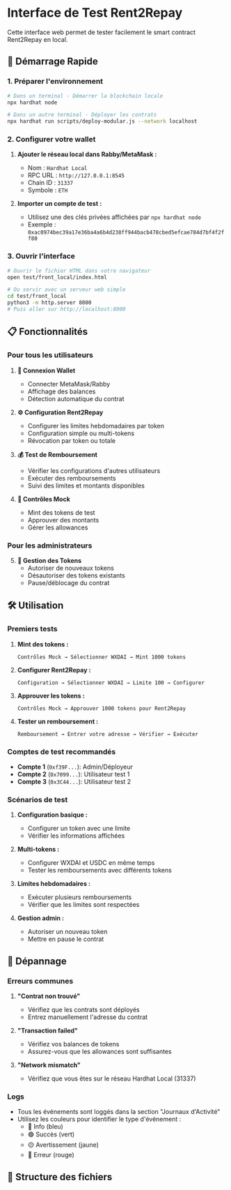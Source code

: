 # Interface de Test Rent2Repay

Cette interface web permet de tester facilement le smart contract Rent2Repay en local.

## 🚀 Démarrage Rapide

### 1. Préparer l'environnement

```bash
# Dans un terminal - Démarrer la blockchain locale
npx hardhat node

# Dans un autre terminal - Déployer les contrats
npx hardhat run scripts/deploy-modular.js --network localhost
```

### 2. Configurer votre wallet

1. **Ajouter le réseau local dans Rabby/MetaMask :**
   - Nom : `Hardhat Local`
   - RPC URL : `http://127.0.0.1:8545`
   - Chain ID : `31337`
   - Symbole : `ETH`

2. **Importer un compte de test :**
   - Utilisez une des clés privées affichées par `npx hardhat node`
   - Exemple : `0xac0974bec39a17e36ba4a6b4d238ff944bacb478cbed5efcae784d7bf4f2ff80`

### 3. Ouvrir l'interface

```bash
# Ouvrir le fichier HTML dans votre navigateur
open test/front_local/index.html

# Ou servir avec un serveur web simple
cd test/front_local
python3 -m http.server 8000
# Puis aller sur http://localhost:8000
```

## 📋 Fonctionnalités

### Pour tous les utilisateurs

1. **🔗 Connexion Wallet**
   - Connecter MetaMask/Rabby
   - Affichage des balances
   - Détection automatique du contrat

2. **⚙️ Configuration Rent2Repay**
   - Configurer les limites hebdomadaires par token
   - Configuration simple ou multi-tokens
   - Révocation par token ou totale

3. **💰 Test de Remboursement**
   - Vérifier les configurations d'autres utilisateurs
   - Exécuter des remboursements
   - Suivi des limites et montants disponibles

4. **🧪 Contrôles Mock**
   - Mint des tokens de test
   - Approuver des montants
   - Gérer les allowances

### Pour les administrateurs

5. **🔧 Gestion des Tokens**
   - Autoriser de nouveaux tokens
   - Désautoriser des tokens existants
   - Pause/déblocage du contrat

## 🛠️ Utilisation

### Premiers tests

1. **Mint des tokens :**
   ```
   Contrôles Mock → Sélectionner WXDAI → Mint 1000 tokens
   ```

2. **Configurer Rent2Repay :**
   ```
   Configuration → Sélectionner WXDAI → Limite 100 → Configurer
   ```

3. **Approuver les tokens :**
   ```
   Contrôles Mock → Approuver 1000 tokens pour Rent2Repay
   ```

4. **Tester un remboursement :**
   ```
   Remboursement → Entrer votre adresse → Vérifier → Exécuter
   ```

### Comptes de test recommandés

- **Compte 1** (`0xf39F...`): Admin/Déployeur
- **Compte 2** (`0x7099...`): Utilisateur test 1
- **Compte 3** (`0x3C44...`): Utilisateur test 2

### Scénarios de test

1. **Configuration basique :**
   - Configurer un token avec une limite
   - Vérifier les informations affichées

2. **Multi-tokens :**
   - Configurer WXDAI et USDC en même temps
   - Tester les remboursements avec différents tokens

3. **Limites hebdomadaires :**
   - Exécuter plusieurs remboursements
   - Vérifier que les limites sont respectées

4. **Gestion admin :**
   - Autoriser un nouveau token
   - Mettre en pause le contrat

## 🐛 Dépannage

### Erreurs communes

1. **"Contrat non trouvé"**
   - Vérifiez que les contrats sont déployés
   - Entrez manuellement l'adresse du contrat

2. **"Transaction failed"**
   - Vérifiez vos balances de tokens
   - Assurez-vous que les allowances sont suffisantes

3. **"Network mismatch"**
   - Vérifiez que vous êtes sur le réseau Hardhat Local (31337)

### Logs

- Tous les événements sont loggés dans la section "Journaux d'Activité"
- Utilisez les couleurs pour identifier le type d'événement :
  - 🔵 Info (bleu)
  - 🟢 Succès (vert)
  - 🟡 Avertissement (jaune)
  - 🔴 Erreur (rouge)

## 📁 Structure des fichiers 